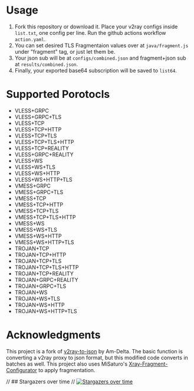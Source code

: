 # Usage
1. Fork this repository or download it. Place your v2ray configs inside `list.txt`, one config per line. Run the github actions workflow `action.yaml`.
2. You can set desired TLS Fragmentaion values over at `java/fragment.js` under "fragment" tag, or just let them be.
3. Your json sub will be at `configs/combined.json` and fragment+json sub at `results/combined.json`.
4. Finally, your exported base64 subscription will be saved to `list64`.

# Supported Porotocls

- VLESS+GRPC
- VLESS+GRPC+TLS
- VLESS+TCP
- VLESS+TCP+HTTP
- VLESS+TCP+TLS
- VLESS+TCP+TLS+HTTP
- VLESS+TCP+REALITY
- VLESS+GRPC+REALITY
- VLESS+WS
- VLESS+WS+TLS
- VLESS+WS+HTTP
- VLESS+WS+HTTP+TLS
- VMESS+GRPC
- VMESS+GRPC+TLS
- VMESS+TCP
- VMESS+TCP+HTTP
- VMESS+TCP+TLS
- VMESS+TCP+TLS+HTTP
- VMESS+WS
- VMESS+WS+TLS
- VMESS+WS+HTTP
- VMESS+WS+HTTP+TLS
- TROJAN+TCP
- TROJAN+TCP+HTTP
- TROJAN+TCP+TLS
- TROJAN+TCP+TLS+HTTP
- TROJAN+TCP+REALITY
- TROJAN+GRPC+REALITY
- TROJAN+GRPC+TLS
- TROJAN+WS
- TROJAN+WS+TLS
- TROJAN+WS+HTTP
- TROJAN+WS+HTTP+TLS

# Acknowledgments

This project is a fork of [v2ray-to-json](https://www.github.com/Am-Delta/v2ray-to-json) by Am-Delta.
The basic function is converting a v2ray proxy to json format, but this modified code converts in batches as well.
This project also uses MiSaturo's [Xray-Fragment-Configurator](https://github.com/MiSaturo/Xray-Fragment-Configurator) to apply fragmentation.


// ## Stargazers over time
// [![Stargazers over time](https://starchart.cc/Surfboardv2ray/config2Fragment.svg?variant=adaptive)](https://starchart.cc/Surfboardv2ray/config2Fragment)
